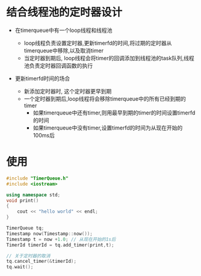 # 结合线程池的定时器设计

* 在timerqueue中有一个loop线程和线程池
   * loop线程负责设置定时器,更新timerfd的时间,将过期的定时器从timerqueue中移除,以及取消timer
   * 当定时器到期后, loop线程会将timer的回调添加到线程池的task队列,线程池负责定时器回调函数的执行
 
 * 更新timerfd时间的场合
   * 新添加定时器时, 这个定时器更早到期
   * 一个定时器到期后,loop线程将会移除timerqueue中的所有已经到期的timer
     * 如果timerqueue中还有timer,则用最早到期的timer的时间设置timerfd的时间
     * 如果timerqueue中没有timer,设置timerfd的时间为从现在开始的100ms后
     
 # 使用
 ```cpp
 #include "TimerQueue.h"
 #include <iostream>

 using namespace std;
 void print()
 {
     cout << "hello world" << endl;
 }
 
 TimerQueue tq;
 Timestamp now(Timestamp::now());
 Timestamp t = now +1.0; // 从现在开始的1s后
 TimerId timerId = tq.add_timer(print,t);
 
 // 关于定时器的取消
 tq.cancel_timer(&timerId);
 tq.wait();
 ```


